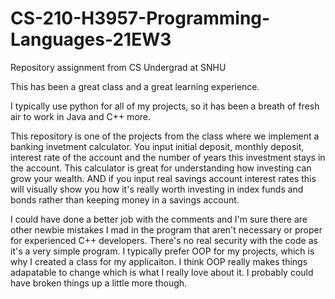 # CS-210-H3957-Programming-Languages-21EW3
Repository assignment from CS Undergrad at SNHU

This has been a great class and a great learning experience. 

I typically use python for all of my projects, so it has been a breath of fresh air to work in Java and C++ more. 

This repository is one of the projects from the class where we implement a banking invetment calculator.
You input initial deposit, monthly deposit, interest rate of the account and the number of years this investment stays in the account.
This calculator is great for understanding how investing can grow your wealth.
AND if you input real savings account interest rates this will visually show you how it's really worth investing in index funds and bonds rather than keeping money in a savings account.

I could have done a better job with the comments and I'm sure there are other newbie mistakes I mad in the program that aren't necessary or proper for experienced C++ developers.
There's no real security with the code as it's a very simple program. 
I typically prefer OOP for my projects, which is why I created a class for my applicaiton. I think OOP really makes things adapatable to change which is what I really love about it. I probably could have broken things up a little more though.
